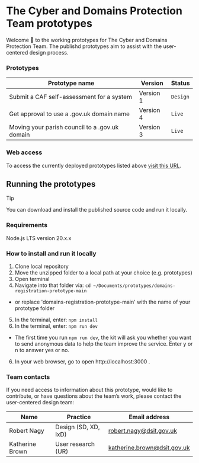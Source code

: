 # The Cyber and Domains Protection Team prototypes
Welcome :wave: to the working prototypes for The Cyber and Domains Protection Team. The publishd prototypes aim to assist with the user-centered design process.

### Prototypes
| **Prototype name**                             | **Version** | **Status** | 
| ---------------------------------------------- | ----------- | ---------- |
| Submit a CAF self-assessment for a system      | Version 1   | `Design` |
| Get approval to use a .gov.uk domain name      | Version 4   | `Live` |
| Moving your parish council to a .gov.uk domain | Version 3   | `Live` |

### Web access
To access the currently deployed prototypes listed above [visit this URL](https://sgs-ddt-01-96c924f9e494.herokuapp.com/).

## Running the prototypes
> [!TIP]
> You can download and install the published source code and run it locally.

### Requirements
Node.js LTS version 20.x.x

### How to install and run it locally
1. Clone local repository
2. Move the unzipped folder to a local path at your choice (e.g. prototypes)
3. Open terminal 
4. Navigate into that folder via: `cd ~/Documents/prototypes/domains-registration-prototype-main`
 - or replace 'domains-registration-prototype-main' with the name of your prototype folder
5. In the terminal, enter: `npm install` 
6. In the terminal, enter: `npm run dev`
 - The first time you run `npm run dev`, the kit will ask you whether you want to send anonymous data to help the team improve the service. Enter y or n to answer yes or no.
6. In your web browser, go to open http://localhost:3000 .

### Team contacts
If you need access to information about this prototype, would like to contribute, or have questions about the team’s work, please contact the user-centered design team:

| Name           | Practice                | Email address                | 
| -------------- | ---------------------------- | ---------------------------- |
| Robert Nagy    | Design (SD, XD, IxD) | robert.nagy@dsit.gov.uk |
| Katherine Brown| User research (UR) | katherine.brown@dsit.gov.uk |
